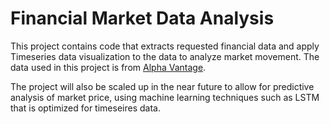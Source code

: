 # Financial Market Data Analysis
This project contains code that extracts requested financial data and apply Timeseries data visualization to the data to analyze market movement. The data used in this project is from [Alpha Vantage](https://www.alphavantage.co).

The project will also be scaled up in the near future to allow for predictive analysis of market price, using machine learning techniques such as LSTM that is optimized for timeseires data.
